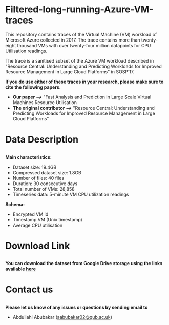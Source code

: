 # Filtered-long-running-Azure-VM-traces

This repository contains traces of the Virtual Machine (VM) workload of Microsoft Azure collected in 2017. The trace contains more than twenty-eight thousand VMs with over twenty-four million datapoints for CPU Utilisation readings.

The trace is a sanitised subset of the Azure VM workload described in "Resource Central: Understanding and Predicting Workloads for Improved Resource Management in Large Cloud Platforms" in SOSP’17.

__If you do use either of these traces in your research, please make sure to cite the following papers.__

* __Our paper -->__ "Fast Analysis and Prediction in Large Scale Virtual Machines Resource Utilisation
* __The original contributor -->__ "Resource Central: Understanding and Predicting Workloads for Improved Resource Management in Large Cloud Platforms"


# Data Description <h2>
  
**Main characteristics:**
*  Dataset size: 19.4GB
*  Compressed dataset size: 1.8GB
*  Number of files: 40 files
*  Duration: 30 consecutive days
*  Total number of VMs: 28,858
*  Timeseries data: 5-minute VM CPU utilization readings

**Schema:**
* Encrypted VM id
* Timestamp VM (Unix timestamp)
* Average CPU utilisation 



# Download Link <h2>

**You can download the dataset from Google Drive storage using the links available [here](https://drive.google.com/drive/folders/1O1SIq4Exn0W1YdKjPw-RcXAdF-EkrH9e?usp=sharing)**

# Contact us <h2>
  
**Please let us know of any issues or questions by sending email to**
* Abdullahi Abubakar (aabubakar02@qub.ac.uk) 
  
